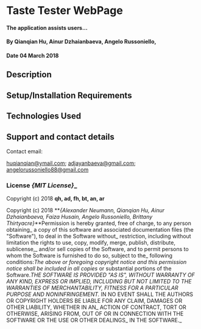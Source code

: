 # Taste Tester WebPage

####  The application assists users...

#### By Qianqian Hu, Ainur Dzhaianbaeva, Angelo Russoniello,

#### Date 04 March 2018

## Description

<!-- The application assists users from various cultural origins in the identification of beverages and entrees which are similar to their respective local preferences.

Users create an account, login, and are asked to provide their preferred dishes from their home country; the inputted data is ran through an algorithm pointing to similar taste profiles of foreign countries.

The user selects from four (4) groups of photos the resultant submission forms a list of comparable foreign dishes mirroring the preferences of the user. The outputted options are displayed via a cart list with the total approximate cost calculation. The application assists users in the exploration of new restaurants and aids in creating an enjoyable dining experience regardless of their travel destination. Additionally, restaurant professionals can accurately gauge taste profiles and customer preferences. -->

## Setup/Installation Requirements

<!-- * Copy repository from GitHub (https://github.com/QIANQIANHU/TASTE-_TESTER) your computer using Terminal command $ git clone and then open index.html in a browser.or
* Open [link](https://QIANQIANHU.github.io/TASTE-_TESTER) in your browser. -->


## Technologies Used

<!-- * HTML
* CSS
* JavaScript
* jQuery -->

## Support and contact details

Contact email:

  huqianqian@ymail.com;
  adjayanbaeva@gmail.com;
  angelorussoniello88@gmail.com

### License **_{MIT License}_**_

Copyright (c) 2018 **qh, ad, fh, bt, an, ar**

Copyright (c) 2018 **_{Alexander Neumann, Qianqian Hu, Ainur Dzhaianbaeva, Faiza Husain, Angelo Russoniello, Brittany Thirtyacre}_**Permission is hereby granted, free of charge, to any person obtaining_
a copy of this software and associated documentation files (the "Software"), to deal in the Software without_
restriction, including without limitation the rights to use, copy, modify, merge, publish, distribute, sublicense,_
and/or sell copies of the Software, and to permit persons to whom the Software is furnished to do so, subject to the_
following conditions:_The above or foregoing copyright notice and this permission notice shall be included in all copies_
or substantial portions of the Software.__THE SOFTWARE IS PROVIDED "AS IS", WITHOUT WARRANTY OF ANY KIND, EXPRESS OR IMPLIED,_
INCLUDING BUT NOT LIMITED TO THE WARRANTIES OF MERCHANTABILITY, FITNESS FOR A PARTICULAR PURPOSE AND NONINFRINGEMENT._
IN NO EVENT SHALL THE AUTHORS OR COPYRIGHT HOLDERS BE LIABLE FOR ANY CLAIM, DAMAGES OR OTHER LIABILITY, WHETHER IN AN_
ACTION OF CONTRACT, TORT OR OTHERWISE, ARISING FROM, OUT OF OR IN CONNECTION WITH THE SOFTWARE OR THE USE OR OTHER DEALINGS_
IN THE SOFTWARE._
